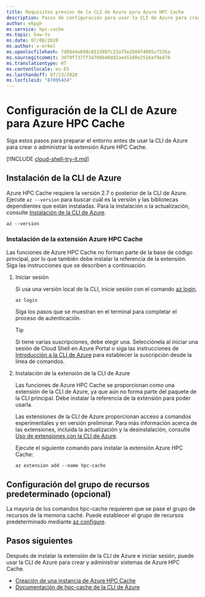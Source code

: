 ```yaml
---
title: Requisitos previos de la CLI de Azure para Azure HPC Cache
description: Pasos de configuración para usar la CLI de Azure para crear o modificar Azure HPC Cache
author: ekpgh
ms.service: hpc-cache
ms.topic: how-to
ms.date: 07/08/2020
ms.author: v-erkel
ms.openlocfilehash: 7d0844e699c012d987c23a75e2b0874005cf535a
ms.sourcegitcommit: 3d79f737ff34708b48dd2ae45100e2516af9ed78
ms.translationtype: HT
ms.contentlocale: es-ES
ms.lasthandoff: 07/23/2020
ms.locfileid: "87095434"
---
```

# <a name="set-up-azure-cli-for-azure-hpc-cache"></a>Configuración de la CLI de Azure para Azure HPC Cache

Siga estos pasos para preparar el entorno antes de usar la CLI de Azure para crear o administrar la extensión Azure HPC Cache.

[!INCLUDE [cloud-shell-try-it.md](../../includes/cloud-shell-try-it.md)]

## <a name="install-azure-cli"></a>Instalación de la CLI de Azure

Azure HPC Cache requiere la versión 2.7 o posterior de la CLI de Azure. Ejecute `az --version` para buscar cuál es la versión y las bibliotecas dependientes que están instaladas. Para la instalación o la actualización, consulte [Instalación de la CLI de Azure](/cli/azure/install-azure-cli).

```azurecli-interactive
az --version
```

### <a name="install-the-azure-hpc-cache-extension"></a>Instalación de la extensión Azure HPC Cache

Las funciones de Azure HPC Cache no forman parte de la base de código principal, por lo que también debe instalar la referencia de la extensión. Siga las instrucciones que se describen a continuación.

1. Iniciar sesión

   Si usa una versión local de la CLI, inicie sesión con el comando [az login](/cli/azure/reference-index#az-login).

    ```azurecli
    az login
    ```

    Siga los pasos que se muestran en el terminal para completar el proceso de autenticación.

   > [!TIP]
   > Si tiene varias suscripciones, debe elegir una. Selecciónela al iniciar una sesión de Cloud Shell en Azure Portal o siga las instrucciones de [Introducción a la CLI de Azure](/cli/azure/get-started-with-azure-cli#sign-in) para establecer la suscripción desde la línea de comandos.

2. Instalación de la extensión de la CLI de Azure

   Las funciones de Azure HPC Cache se proporcionan como una extensión de la CLI de Azure, ya que aún no forma parte del paquete de la CLI principal. Debe instalar la referencia de la extensión para poder usarla.

   Las extensiones de la CLI de Azure proporcionan acceso a comandos experimentales y en versión preliminar. Para más información acerca de las extensiones, incluida la actualización y la desinstalación, consulte [Uso de extensiones con la CLI de Azure](/cli/azure/azure-cli-extensions-overview).

   Ejecute el siguiente comando para instalar la extensión Azure HPC Cache:

    ```azurecli-interactive
    az extension add --name hpc-cache
   ```

## <a name="set-default-resource-group-optional"></a>Configuración del grupo de recursos predeterminado (opcional)

La mayoría de los comandos hpc-cache requieren que se pase el grupo de recursos de la memoria caché. Puede establecer el grupo de recursos predeterminado mediante [az configure](/cli/azure/reference-index#az-configure).

## <a name="next-steps"></a>Pasos siguientes

Después de instalar la extensión de la CLI de Azure e iniciar sesión, puede usar la CLI de Azure para crear y administrar sistemas de Azure HPC Cache.

* [Creación de una instancia de Azure HPC Cache](hpc-cache-create.md)
* [Documentación de hpc-cache de la CLI de Azure](/cli/azure/ext/hpc-cache/hpc-cache)
